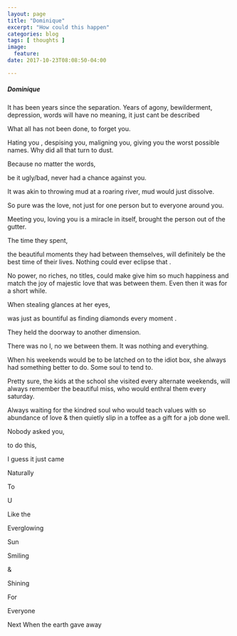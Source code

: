```yaml
---
layout: page
title: "Dominique"
excerpt: "How could this happen"
categories: blog
tags: [ thoughts ]
image:
  feature:
date: 2017-10-23T08:08:50-04:00

---
```


##### Dominique

It has been years since the separation. Years of agony, bewilderment, depression, words will have no meaning, it just cant be described

What all has not been done, to forget you.

Hating you , despising you, maligning you, giving you the worst possible names. Why did all that turn to dust.

Because no matter the words,

be it ugly/bad, never had a chance against you.

It was akin to throwing mud at a roaring river, mud would just dissolve.

So pure was the love, not just for one person but to everyone around you.

Meeting you, loving you is a miracle in itself, brought the person out of the gutter.

The time they spent,

the beautiful moments they had between themselves, will definitely be the best time of their lives.
Nothing could ever eclipse that .

No power, no riches, no titles, could make give him so much happiness and match the joy of majestic love that was between them. Even then it was for a short while.

When stealing glances at her eyes,

was just as bountiful as finding diamonds every moment .

They held the doorway to another dimension.

There was no I, no we between them. It was nothing and everything.

When his weekends would be to be latched on to the idiot box, she always had something better to do. Some soul to tend to.

Pretty sure, the kids at the school she visited every alternate weekends,  will always remember the beautiful miss, who would enthral them every saturday.

Always waiting for the kindred soul who would teach values with so abundance of love & then quietly slip in a toffee as a gift for a job done well.

Nobody asked you,

to do this,

I guess it just came

Naturally

To

U

Like the

Everglowing

Sun

Smiling

&

Shining

For

Everyone


Next
When the earth gave away
